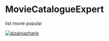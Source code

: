 # MovieCatalogueExpert
 list movie popular
 
 [![alzainiazharie](https://circleci.com/gh/alzainiazharie/MovieCatalogueExpert.svg?style=svg)](https://circleci.com/gh/alzainiazharie/MovieCatalogueExpert)
